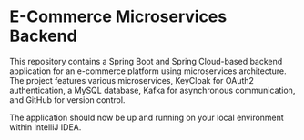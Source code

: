 # E-Commerce Microservices Backend

This repository contains a Spring Boot and Spring Cloud-based backend application for an e-commerce platform using microservices architecture. The project features various microservices, KeyCloak for OAuth2 authentication, a MySQL database, Kafka for asynchronous communication, and GitHub for version control. 

The application should now be up and running on your local environment within IntelliJ IDEA.



